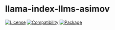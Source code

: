 # llama-index-llms-asimov

[![License](https://img.shields.io/badge/license-Public%20Domain-blue.svg)](https://unlicense.org)
[![Compatibility](https://img.shields.io/python/required-version-toml?tomlFilePath=https%3A%2F%2Fraw.githubusercontent.com%2Fasimov-platform%2Fllama-index-llms-asimov%2Frefs%2Fheads%2Fmaster%2Fpyproject.toml)](https://pypi.python.org/pypi/llama-index-llms-asimov)
[![Package](https://img.shields.io/pypi/v/llama-index-llms-asimov.svg)](https://pypi.python.org/pypi/llama-index-llms-asimov)
